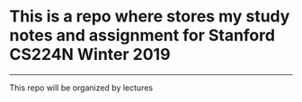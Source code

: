 # This is a repo where stores my study notes and assignment for Stanford CS224N Winter 2019
----
This repo will be organized by lectures